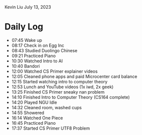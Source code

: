 Kevin Liu
July 13, 2023

# Daily Log
- 07:45 Wake up
- 08:17 Check in on Egg Inc
- 08:43 Studied Duolingo Chinese
- 09:21 Practiced Piano
- 10:30 Watched Intro to AI
- 10:40 Bandori
- 12:00 Watched CS Primer explainer videos
- 12:05 Cleaned phone apps and paid Microcenter card balance
- 12:15 Started watching intro to computer theory
- 12:53 Lunch and YouTube videos (1x iwd, 2x geek)
- 13:25 Finished CS Primer sneaky nan problem
- 14:10 Finished Intro to Computer Theory (CS164 complete)
- 14:20 Played NGU Idle
- 14:32 Cleaned room, washed cups
- 14:55 Showered
- 16:14 Watched One Piece
- 16:45 Practiced Piano
- 17:37 Started CS Primer UTF8 Problem